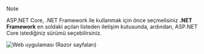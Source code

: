   > [!NOTE]
  > ASP.NET Core, .NET Framework ile kullanmak için önce seçmelisiniz **.NET Framework** en soldaki açılan listeden iletişim kutusunda, ardından, ASP.NET Core istediğiniz sürümü seçebilirsiniz.

  ![Web uygulaması (Razor sayfaları)](../tutorials/razor-pages/razor-pages-start/_static/np2.png)